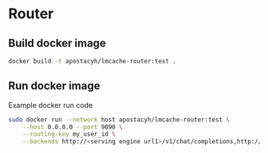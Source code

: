 # Router

## Build docker image

```bash
docker build -t apostacyh/lmcache-router:test .
```

## Run docker image

Example docker run code

```bash
sudo docker run --network host apostacyh/lmcache-router:test \
    --host 0.0.0.0 --port 9090 \
    --routing-key my_user_id \
    --backends http://<serving engine url1>/v1/chat/completions,http://<serving engine url2>/v1/chat/completions
```

